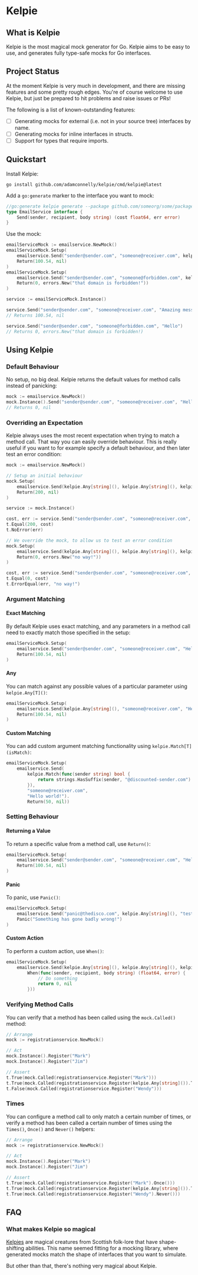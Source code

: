 # Kelpie

## What is Kelpie

Kelpie is the most magical mock generator for Go. Kelpie aims to be easy to use, and generates fully type-safe mocks for Go interfaces.

## Project Status

At the moment Kelpie is very much in development, and there are missing features and some pretty rough edges. You're of course welcome to use Kelpie, but just be prepared to hit problems and raise issues or PRs!

The following is a list of known-outstanding features:

- [ ] Generating mocks for external (i.e. not in your source tree) interfaces by name.
- [ ] Generating mocks for inline interfaces in structs.
- [ ] Support for types that require imports.

## Quickstart

Install Kelpie:

```shell
go install github.com/adamconnelly/kelpie/cmd/kelpie@latest
```

Add a `go:generate` marker to the interface you want to mock:

```go
//go:generate kelpie generate --package github.com/someorg/some/package --interfaces EmailService
type EmailService interface {
	Send(sender, recipient, body string) (cost float64, err error)
}
```

Use the mock:

```go
emailServiceMock := emailservice.NewMock()
emailServiceMock.Setup(
	emailservice.Send("sender@sender.com", "someone@receiver.com", kelpie.Any[string]()).
	Return(100.54, nil)
)
emailServiceMock.Setup(
	emailservice.Send("sender@sender.com", "someone@forbidden.com", kelpie.Any[string]()).
	Return(0, errors.New("that domain is forbidden!"))
)

service := emailServiceMock.Instance()

service.Send("sender@sender.com", "someone@receiver.com", "Amazing message")
// Returns 100.54, nil

service.Send("sender@sender.com", "someone@forbidden.com", "Hello")
// Returns 0, errors.New("that domain is forbidden!)
```

## Using Kelpie

### Default Behaviour

No setup, no big deal. Kelpie returns the default values for method calls instead of panicking:

```go
mock := emailservice.NewMock()
mock.Instance().Send("sender@sender.com", "someone@receiver.com", "Hello world")
// Returns 0, nil
```

### Overriding an Expectation

Kelpie always uses the most recent expectation when trying to match a method call. That way you can easily override behaviour. This is really useful if you want to for example specify a default behaviour, and then later test an error condition:

```go
mock := emailservice.NewMock()

// Setup an initial behaviour
mock.Setup(
	emailservice.Send(kelpie.Any[string](), kelpie.Any[string](), kelpie.Any[string]()).
	Return(200, nil)
)

service := mock.Instance()

cost, err := service.Send("sender@sender.com", "someone@receiver.com", "Hello world")
t.Equal(200, cost)
t.NoError(err)

// We override the mock, to allow us to test an error condition
mock.Setup(
	emailservice.Send(kelpie.Any[string](), kelpie.Any[string](), kelpie.Any[string]()).
	Return(0, errors.New("no way!"))
)

cost, err := service.Send("sender@sender.com", "someone@receiver.com", "Hello world")
t.Equal(0, cost)
t.ErrorEqual(err, "no way!")
```

### Argument Matching

#### Exact Matching

By default Kelpie uses exact matching, and any parameters in a method call need to exactly match those specified in the setup:

```go
emailServiceMock.Setup(
	emailservice.Send("sender@sender.com", "someone@receiver.com", "Hello world").
	Return(100.54, nil)
)
```

#### Any

You can match against any possible values of a particular parameter using `kelpie.Any[T]()`:

```go
emailServiceMock.Setup(
	emailservice.Send(kelpie.Any[string](), "someone@receiver.com", "Hello world").
	Return(100.54, nil)
)
```

#### Custom Matching

You can add custom argument matching functionality using `kelpie.Match[T](isMatch)`:

```go
emailServiceMock.Setup(
	emailservice.Send(
		kelpie.Match(func(sender string) bool {
			return strings.HasSuffix(sender, "@discounted-sender.com")
		}),
		"someone@receiver.com",
		"Hello world!").
		Return(50, nil))
```

### Setting Behaviour

#### Returning a Value

To return a specific value from a method call, use `Return()`:

```go
emailServiceMock.Setup(
	emailservice.Send("sender@sender.com", "someone@receiver.com", "Hello world").
	Return(100.54, nil)
)
```

#### Panic

To panic, use `Panic()`:

```go
emailServiceMock.Setup(
	emailservice.Send("panic@thedisco.com", kelpie.Any[string](), "testing").
	Panic("Something has gone badly wrong!")
)
```

#### Custom Action

To perform a custom action, use `When()`:

```go
emailServiceMock.Setup(
	emailservice.Send(kelpie.Any[string](), kelpie.Any[string](), kelpie.Any[string]()).
		When(func(sender, recipient, body string) (float64, error) {
			// Do something
			return 0, nil
		}))
```

### Verifying Method Calls

You can verify that a method has been called using the `mock.Called()` method:

```go
// Arrange
mock := registrationservice.NewMock()

// Act
mock.Instance().Register("Mark")
mock.Instance().Register("Jim")

// Assert
t.True(mock.Called(registrationservice.Register("Mark")))
t.True(mock.Called(registrationservice.Register(kelpie.Any[string]()).Times(2)))
t.False(mock.Called(registrationservice.Register("Wendy")))
```

### Times

You can configure a method call to only match a certain number of times, or verify a method has been called a certain number of times using the `Times()`, `Once()` and `Never()` helpers:

```go
// Arrange
mock := registrationservice.NewMock()

// Act
mock.Instance().Register("Mark")
mock.Instance().Register("Jim")

// Assert
t.True(mock.Called(registrationservice.Register("Mark").Once()))
t.True(mock.Called(registrationservice.Register(kelpie.Any[string]()).Times(2)))
t.True(mock.Called(registrationservice.Register("Wendy").Never()))
```

## FAQ

### What makes Kelpie so magical

[Kelpies](https://en.wikipedia.org/wiki/Kelpie) are magical creatures from Scottish folk-lore that have shape-shifting abilities. This name seemed fitting for a mocking library, where generated mocks match the shape of interfaces that you want to simulate.

But other than that, there's nothing very magical about Kelpie.
